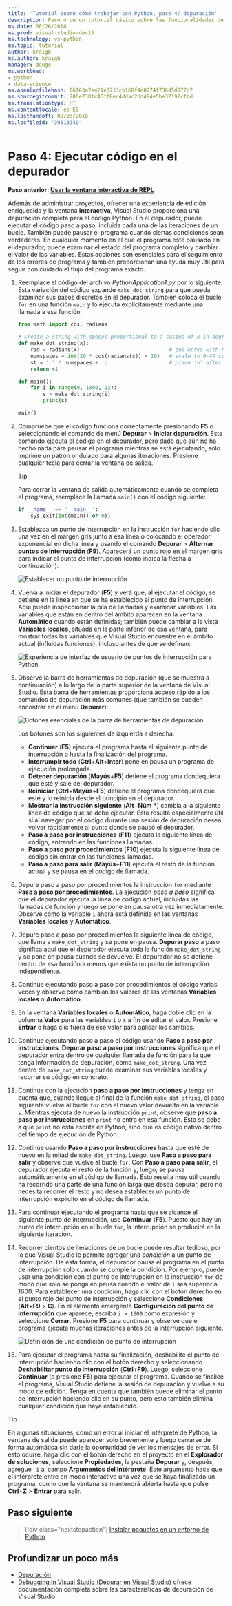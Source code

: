 ```yaml
---
title: 'Tutorial sobre cómo trabajar con Python, paso 4: depuración'
description: Paso 4 de un tutorial básico sobre las funcionalidades de Python en Visual Studio, que trata cómo ejecutar código de Python en el depurador.
ms.date: 06/26/2018
ms.prod: visual-studio-dev15
ms.technology: vs-python
ms.topic: tutorial
author: kraigb
ms.author: kraigb
manager: douge
ms.workload:
- python
- data-science
ms.openlocfilehash: 6b163a7e421e3713cb160f4d0274f736d5d977d7
ms.sourcegitcommit: 206e738fc45ff8ec4ddac2dd484e5be37192cfbd
ms.translationtype: HT
ms.contentlocale: es-ES
ms.lasthandoff: 08/03/2018
ms.locfileid: "39513340"
---
```

# <a name="step-4-run-code-in-the-debugger"></a>Paso 4: Ejecutar código en el depurador

**Paso anterior: [Usar la ventana interactiva de REPL](tutorial-working-with-python-in-visual-studio-step-03-interactive-repl.md)**

Además de administrar proyectos, ofrecer una experiencia de edición enriquecida y la ventana **interactiva**, Visual Studio proporciona una depuración completa para el código Python. En el depurador, puede ejecutar el código paso a paso, incluida cada una de las iteraciones de un bucle. También puede pausar el programa cuando ciertas condiciones sean verdaderas. En cualquier momento en el que el programa esté pausado en el depurador, puede examinar el estado del programa completo y cambiar el valor de las variables. Estas acciones son esenciales para el seguimiento de los errores de programa y también proporcionan una ayuda muy útil para seguir con cuidado el flujo del programa exacto.

1. Reemplace el código del archivo *PythonApplication1.py* por lo siguiente. Esta variación del código expande `make_dot_string` para que pueda examinar sus pasos discretos en el depurador. También coloca el bucle `for` en una función `main` y lo ejecuta explícitamente mediante una llamada a esa función:

    ```python
    from math import cos, radians

    # Create a string with spaces proportional to a cosine of x in degrees
    def make_dot_string(x):
        rad = radians(x)                             # cos works with radians
        numspaces = int(20 * cos(radians(x)) + 20)   # scale to 0-40 spaces
        st = ' ' * numspaces + 'o'                   # place 'o' after the spaces
        return st

    def main():
        for i in range(0, 1800, 12):
            s = make_dot_string(i)
            print(s)

    main()
    ```

1. Compruebe que el código funciona correctamente presionando **F5** o seleccionando el comando de menú **Depurar** > **Iniciar depuración**. Este comando ejecuta el código en el depurador, pero dado que aún no ha hecho nada para pausar el programa mientras se está ejecutando, solo imprime un patrón ondulado para algunas iteraciones. Presione cualquier tecla para cerrar la ventana de salida.

    > [!Tip]
    > Para cerrar la ventana de salida automáticamente cuando se completa el programa, reemplace la llamada `main()` con el código siguiente:
    >
    > ```python
    > if __name__ == "__main__":
    >     sys.exit(int(main() or 0))
    > ```

1. Establezca un punto de interrupción en la instrucción `for` haciendo clic una vez en el margen gris junto a esa línea o colocando el operador exponencial en dicha línea y usando el comando **Depurar** > **Alternar puntos de interrupción** (**F9**). Aparecerá un punto rojo en el margen gris para indicar el punto de interrupción (como indica la flecha a continuación):

    ![Establecer un punto de interrupción](media/vs-getting-started-python-18-debugging1.png)

1. Vuelva a iniciar el depurador (**F5**) y verá que, al ejecutar el código, se detiene en la línea en que se ha establecido el punto de interrupción. Aquí puede inspeccionar la pila de llamadas y examinar variables. Las variables que están en dentro del ámbito aparecen en la ventana **Automático** cuando están definidas; también puede cambiar a la vista **Variables locales**, situada en la parte inferior de esa ventana, para mostrar todas las variables que Visual Studio encuentre en el ámbito actual (influidas funciones), incluso antes de que se definan:

    ![Experiencia de interfaz de usuario de puntos de interrupción para Python](media/vs-getting-started-python-19-debugging2b.png)

1. Observe la barra de herramientas de depuración (que se muestra a continuación) a lo largo de la parte superior de la ventana de Visual Studio. Esta barra de herramientas proporciona acceso rápido a los comandos de depuración más comunes (que también se pueden encontrar en el menú **Depurar**):

    ![Botones esenciales de la barra de herramientas de depuración](media/vs-getting-started-python-20-debugging3.png)

    Los botones son los siguientes de izquierda a derecha:
    - **Continuar** (**F5**) ejecuta el programa hasta el siguiente punto de interrupción o hasta la finalización del programa.
    - **Interrumpir todo** (**Ctrl**+**Alt**+**Inter**) pone en pausa un programa de ejecución prolongada.
    - **Detener depuración** (**Mayús**+**F5**) detiene el programa dondequiera que esté y sale del depurador.
    - **Reiniciar** (**Ctrl**+**Mayús**+**F5**) detiene el programa dondequiera que esté y lo reinicia desde el principio en el depurador.
    - **Mostrar la instrucción siguiente** (**Alt**+**Núm** **&#42;**) cambia a la siguiente línea de código que se debe ejecutar. Esto resulta especialmente útil si al navegar por el código durante una sesión de depuración desea volver rápidamente al punto donde se pausó el depurador.
    - **Paso a paso por instrucciones** (**F11**) ejecuta la siguiente línea de código, entrando en las funciones llamadas.
    - **Paso a paso por procedimientos** (**F10**) ejecuta la siguiente línea de código sin entrar en las funciones llamadas.
    - **Paso a paso para salir** (**Mayús**+**F11**) ejecuta el resto de la función actual y se pausa en el código de llamada.

1. Depure paso a paso por procedimientos la instrucción `for` mediante **Paso a paso por procedimientos**. La ejecución *paso a paso* significa que el depurador ejecuta la línea de código actual, incluidas las llamadas de función y luego se pone en pausa otra vez inmediatamente. Observe cómo la variable `i` ahora está definida en las ventanas **Variables locales** y **Automático**.

1. Depure paso a paso por procedimientos la siguiente línea de código, que llama a `make_dot_string` y se pone en pausa. **Depurar paso** a paso significa aquí que el depurador ejecuta toda la función `make_dot_string` y se pone en pausa cuando se devuelve. El depurador no se detiene dentro de esa función a menos que exista un punto de interrupción independiente.

1. Continúe ejecutando paso a paso por procedimientos el código varias veces y observe cómo cambian los valores de las ventanas **Variables locales** o **Automático**.

1. En la ventana **Variables locales** o **Automático**, haga doble clic en la columna **Valor** para las variables `i` o `s` a fin de editar el valor. Presione **Entrar** o haga clic fuera de ese valor para aplicar los cambios.

1. Continúe ejecutando paso a paso el código usando **Paso a paso por instrucciones**. **Depurar paso a paso por instrucciones** significa que el depurador entra dentro de cualquier llamada de función para la que tenga información de depuración, como `make_dot_string`. Una vez dentro de `make_dot_string` puede examinar sus variables locales y recorrer su código en concreto.

1. Continúe con la ejecución **paso a paso por instrucciones** y tenga en cuenta que, cuando llegue al final de la función `make_dot_string`, el paso siguiente vuelve al bucle `for` con el nuevo valor devuelto en la variable `s`. Mientras ejecuta de nuevo la instrucción `print`, observe que **paso a paso por instrucciones** en `print` no entra en esa función. Esto se debe a que `print` no está escrita en Python, sino que es código nativo dentro del tiempo de ejecución de Python.

1. Continúe usando **Paso a paso por instrucciones** hasta que esté de nuevo en la mitad de `make_dot_string`. Luego, use **Paso a paso para salir** y observe que vuelve al bucle `for`. Con **Paso a paso para salir**, el depurador ejecuta el resto de la función y, luego, se pausa automáticamente en el código de llamada. Esto resulta muy útil cuando ha recorrido una parte de una función larga que desea depurar, pero no necesita recorrer el resto y no desea establecer un punto de interrupción explícito en el código de llamada.

1. Para continuar ejecutando el programa hasta que se alcance el siguiente punto de interrupción, use **Continuar** (**F5**). Puesto que hay un punto de interrupción en el bucle `for`, la interrupción se producirá en la siguiente iteración.

1. Recorrer cientos de iteraciones de un bucle puede resultar tedioso, por lo que Visual Studio le permite agregar una *condición* a un punto de interrupción. De esta forma, el depurador pausa el programa en el punto de interrupción solo cuando se cumple la condición. Por ejemplo, puede usar una condición con el punto de interrupción en la instrucción `for` de modo que solo se ponga en pausa cuando el valor de `i` sea superior a 1600. Para establecer una condición, haga clic con el botón derecho en el punto rojo del punto de interrupción y seleccione **Condiciones** (**Alt**+**F9** > **C**). En el elemento emergente **Configuración del punto de interrupción** que aparece, escriba `i > 1600` como expresión y seleccione **Cerrar**. Presione **F5** para continuar y observe que el programa ejecuta muchas iteraciones antes de la interrupción siguiente.

    ![Definición de una condición de punto de interrupción](media/vs-getting-started-python-21-debugging4.png)

1. Para ejecutar el programa hasta su finalización, deshabilite el punto de interrupción haciendo clic con el botón derecho y seleccionando **Deshabilitar punto de interrupción** (**Ctrl**+**F9**). Luego, seleccione **Continuar** (o presione **F5**) para ejecutar el programa. Cuando se finalice el programa, Visual Studio detiene la sesión de depuración y vuelve a su modo de edición. Tenga en cuenta que también puede eliminar el punto de interrupción haciendo clic en su punto, pero esto también elimina cualquier condición que haya establecido.

> [!Tip]
> En algunas situaciones, como un error al iniciar el intérprete de Python, la ventana de salida puede aparecer solo brevemente y luego cerrarse de forma automática sin darle la oportunidad de ver los mensajes de error. Si esto ocurre, haga clic con el botón derecho en el proyecto en el **Explorador de soluciones**, seleccione **Propiedades**, la pestaña **Depurar** y, después, agregue `-i` al campo **Argumentos del intérprete**. Este argumento hace que el intérprete entre en modo interactivo una vez que se haya finalizado un programa, con lo que la ventana se mantendrá abierta hasta que pulse **Ctrl**+**Z** > **Entrar** para salir.

## <a name="next-step"></a>Paso siguiente

> [!div class="nextstepaction"]
> [Instalar paquetes en un entorno de Python](tutorial-working-with-python-in-visual-studio-step-05-installing-packages.md)

## <a name="go-deeper"></a>Profundizar un poco más

- [Depuración](debugging-python-in-visual-studio.md)
- [Debugging in Visual Studio (Depurar en Visual Studio)](../debugger/debugger-feature-tour.md) ofrece documentación completa sobre las características de depuración de Visual Studio.
